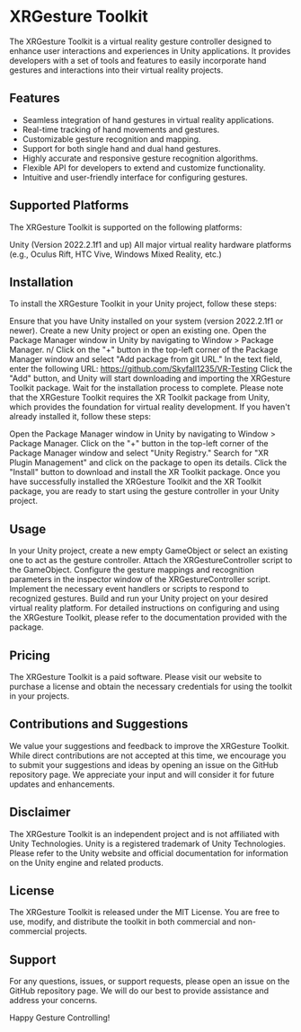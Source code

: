 # XRGesture Toolkit
The XRGesture Toolkit is a virtual reality gesture controller designed to enhance user interactions and experiences in Unity applications. It provides developers with a set of tools and features to easily incorporate hand gestures and interactions into their virtual reality projects.

## Features
- Seamless integration of hand gestures in virtual reality applications.
- Real-time tracking of hand movements and gestures.
- Customizable gesture recognition and mapping.
- Support for both single hand and dual hand gestures.
- Highly accurate and responsive gesture recognition algorithms.
- Flexible API for developers to extend and customize functionality.
- Intuitive and user-friendly interface for configuring gestures.
## Supported Platforms
The XRGesture Toolkit is supported on the following platforms:

Unity (Version 2022.2.1f1 and up)
All major virtual reality hardware platforms (e.g., Oculus Rift, HTC Vive, Windows Mixed Reality, etc.)
## Installation
To install the XRGesture Toolkit in your Unity project, follow these steps:

Ensure that you have Unity installed on your system (version 2022.2.1f1 or newer).
Create a new Unity project or open an existing one.
Open the Package Manager window in Unity by navigating to Window > Package Manager. n/
Click on the "+" button in the top-left corner of the Package Manager window and select "Add package from git URL."
In the text field, enter the following URL: https://github.com/Skyfall1235/VR-Testing
Click the "Add" button, and Unity will start downloading and importing the XRGesture Toolkit package.
Wait for the installation process to complete.
Please note that the XRGesture Toolkit requires the XR Toolkit package from Unity, which provides the foundation for virtual reality development. If you haven't already installed it, follow these steps:

Open the Package Manager window in Unity by navigating to Window > Package Manager.
Click on the "+" button in the top-left corner of the Package Manager window and select "Unity Registry."
Search for "XR Plugin Management" and click on the package to open its details.
Click the "Install" button to download and install the XR Toolkit package.
Once you have successfully installed the XRGesture Toolkit and the XR Toolkit package, you are ready to start using the gesture controller in your Unity project.

## Usage
In your Unity project, create a new empty GameObject or select an existing one to act as the gesture controller.
Attach the XRGestureController script to the GameObject.
Configure the gesture mappings and recognition parameters in the inspector window of the XRGestureController script.
Implement the necessary event handlers or scripts to respond to recognized gestures.
Build and run your Unity project on your desired virtual reality platform.
For detailed instructions on configuring and using the XRGesture Toolkit, please refer to the documentation provided with the package.

## Pricing
The XRGesture Toolkit is a paid software. Please visit our website to purchase a license and obtain the necessary credentials for using the toolkit in your projects.

## Contributions and Suggestions
We value your suggestions and feedback to improve the XRGesture Toolkit. While direct contributions are not accepted at this time, we encourage you to submit your suggestions and ideas by opening an issue on the GitHub repository page. We appreciate your input and will consider it for future updates and enhancements.

## Disclaimer
The XRGesture Toolkit is an independent project and is not affiliated with Unity Technologies. Unity is a registered trademark of Unity Technologies. Please refer to the Unity website and official documentation for information on the Unity engine and related products.

## License
The XRGesture Toolkit is released under the MIT License. You are free to use, modify, and distribute the toolkit in both commercial and non-commercial projects.

## Support
For any questions, issues, or support requests, please open an issue on the GitHub repository page. We will do our best to provide assistance and address your concerns.

Happy Gesture Controlling!
